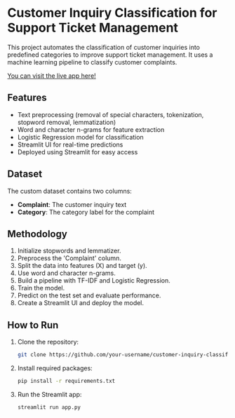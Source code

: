 # Customer Inquiry Classification for Support Ticket Management

This project automates the classification of customer inquiries into predefined categories to improve support ticket management. It uses a machine learning pipeline to classify customer complaints.

[You can visit the live app here!](https://customer-inquiry-classification-for-support-ticket-management.streamlit.app/)

## Features

- Text preprocessing (removal of special characters, tokenization, stopword removal, lemmatization)
- Word and character n-grams for feature extraction
- Logistic Regression model for classification
- Streamlit UI for real-time predictions
- Deployed using Streamlit for easy access

## Dataset

The custom dataset contains two columns:
- **Complaint**: The customer inquiry text
- **Category**: The category label for the complaint

## Methodology

1. Initialize stopwords and lemmatizer.
2. Preprocess the 'Complaint' column.
3. Split the data into features (X) and target (y).
4. Use word and character n-grams.
5. Build a pipeline with TF-IDF and Logistic Regression.
6. Train the model.
7. Predict on the test set and evaluate performance.
8. Create a Streamlit UI and deploy the model.

## How to Run

1. Clone the repository:
   
   ```bash
   git clone https://github.com/your-username/customer-inquiry-classification.git
   ```
2. Install required packages:

   ```bash
   pip install -r requirements.txt
   ```
3. Run the Streamlit app:

   ```bash
   streamlit run app.py
   ```
